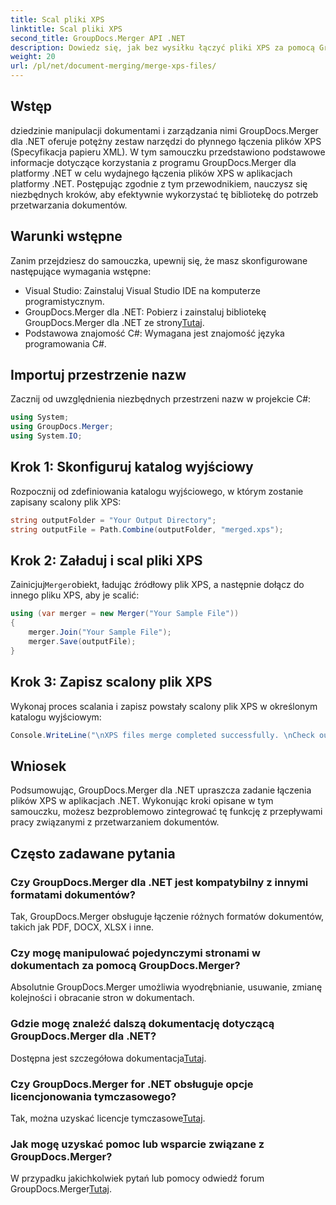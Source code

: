 ```yaml
---
title: Scal pliki XPS
linktitle: Scal pliki XPS
second_title: GroupDocs.Merger API .NET
description: Dowiedz się, jak bez wysiłku łączyć pliki XPS za pomocą GroupDocs.Merger dla .NET. Uprość przetwarzanie dokumentów w aplikacjach .NET.
weight: 20
url: /pl/net/document-merging/merge-xps-files/
---
```

## Wstęp
dziedzinie manipulacji dokumentami i zarządzania nimi GroupDocs.Merger dla .NET oferuje potężny zestaw narzędzi do płynnego łączenia plików XPS (Specyfikacja papieru XML). W tym samouczku przedstawiono podstawowe informacje dotyczące korzystania z programu GroupDocs.Merger dla platformy .NET w celu wydajnego łączenia plików XPS w aplikacjach platformy .NET. Postępując zgodnie z tym przewodnikiem, nauczysz się niezbędnych kroków, aby efektywnie wykorzystać tę bibliotekę do potrzeb przetwarzania dokumentów.
## Warunki wstępne
Zanim przejdziesz do samouczka, upewnij się, że masz skonfigurowane następujące wymagania wstępne:
- Visual Studio: Zainstaluj Visual Studio IDE na komputerze programistycznym.
-  GroupDocs.Merger dla .NET: Pobierz i zainstaluj bibliotekę GroupDocs.Merger dla .NET ze strony[Tutaj](https://releases.groupdocs.com/merger/net/).
- Podstawowa znajomość C#: Wymagana jest znajomość języka programowania C#.

## Importuj przestrzenie nazw
Zacznij od uwzględnienia niezbędnych przestrzeni nazw w projekcie C#:
```csharp
using System; 
using GroupDocs.Merger;
using System.IO;
```
## Krok 1: Skonfiguruj katalog wyjściowy
Rozpocznij od zdefiniowania katalogu wyjściowego, w którym zostanie zapisany scalony plik XPS:
```csharp
string outputFolder = "Your Output Directory";
string outputFile = Path.Combine(outputFolder, "merged.xps");
```
## Krok 2: Załaduj i scal pliki XPS
 Zainicjuj`Merger`obiekt, ładując źródłowy plik XPS, a następnie dołącz do innego pliku XPS, aby je scalić:
```csharp
using (var merger = new Merger("Your Sample File"))
{
    merger.Join("Your Sample File");
    merger.Save(outputFile);
}
```
## Krok 3: Zapisz scalony plik XPS
Wykonaj proces scalania i zapisz powstały scalony plik XPS w określonym katalogu wyjściowym:
```csharp
Console.WriteLine("\nXPS files merge completed successfully. \nCheck output in {0}", outputFolder);
```

## Wniosek
Podsumowując, GroupDocs.Merger dla .NET upraszcza zadanie łączenia plików XPS w aplikacjach .NET. Wykonując kroki opisane w tym samouczku, możesz bezproblemowo zintegrować tę funkcję z przepływami pracy związanymi z przetwarzaniem dokumentów.

## Często zadawane pytania
### Czy GroupDocs.Merger dla .NET jest kompatybilny z innymi formatami dokumentów?
Tak, GroupDocs.Merger obsługuje łączenie różnych formatów dokumentów, takich jak PDF, DOCX, XLSX i inne.
### Czy mogę manipulować pojedynczymi stronami w dokumentach za pomocą GroupDocs.Merger?
Absolutnie GroupDocs.Merger umożliwia wyodrębnianie, usuwanie, zmianę kolejności i obracanie stron w dokumentach.
### Gdzie mogę znaleźć dalszą dokumentację dotyczącą GroupDocs.Merger dla .NET?
 Dostępna jest szczegółowa dokumentacja[Tutaj](https://tutorials.groupdocs.com/merger/net/).
### Czy GroupDocs.Merger for .NET obsługuje opcje licencjonowania tymczasowego?
 Tak, można uzyskać licencje tymczasowe[Tutaj](https://purchase.groupdocs.com/temporary-license/).
### Jak mogę uzyskać pomoc lub wsparcie związane z GroupDocs.Merger?
 W przypadku jakichkolwiek pytań lub pomocy odwiedź forum GroupDocs.Merger[Tutaj](https://forum.groupdocs.com/c/merger/32).